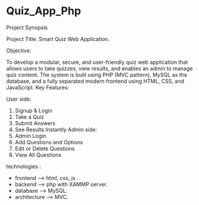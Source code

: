 # Quiz_App_Php

Project Synopsis

Project Title: Smart Quiz Web Application.


Objective:

To develop a modular, secure, and user-friendly quiz web application that allows users to take quizzes, view results, and enables an admin to manage quiz content. The system is built using PHP (MVC pattern), MySQL as the database, and a fully separated modern frontend using HTML, CSS, and JavaScript.
Key Features:

User side:
1.	Signup & Login
2.	Take a Quiz
3.	Submit Answers
4.	See Results Instantly
Admin side:
1.	Admin Login
2.	Add Questions and Options
3.	Edit or Delete Questions
4.	View All Questions

technologies :
   - frontend --> html, css, js .
   - backend  --> php with XAMMP server.
   - database --> MySQL.
   - architecture --> MVC.
 